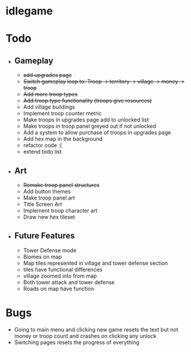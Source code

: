 # idlegame


<h1>Todo</h1>
<ul>
    <li><h2>Gameplay</h2>
        <ul>
            <li><s>add upgrades page</s></li>
            <li><s>Switch gameplay loop to: Troop -> territory -> village -> money -> troop</s></li>
            <li><s>Add more troop types</s></li>
            <li><s>Add troop type functionality (troops give resources)</s></li>
            <li>Add village buildings</li>
            <li>Implement troop counter metric</li>
            <li>Make troops in upgrades page add to unlocked list</li>
            <li>Make troops in troop panel greyed out if not unlocked</li>
            <li>Add a system to allow purchase of troops in upgrades page</li>
            <li>Add hex map in the background</li>
            <li>refactor code :(</li>
            <li>extend todo list</li>
        </ul>
    </li>
    <li><h2>Art</h2>
        <ul>
            <li><s>Remake troop panel structures</s></li>
            <li>Add button themes</li>
            <li>Make troop panel art</li>
            <li>Title Screen Art</li>
            <li>Implement troop character art</li>
            <li>Draw new hex tileset</li>
        </ul>
    </li>
    <li><h2>Future Features</h2>
        <ul>
            <li>Tower Defense mode</li>
            <li>Biomes on map</li>
            <li>Map tiles represented in village and tower defense section</li>
            <li>tiles have functional differences</li>
            <li>village zoomed into from map</li>
            <li>Both tower attack and tower defense</li>
            <li>Roads on map have function</li>
        </ul>
    </li>
</ul>
<h1> Bugs </h1>
<ul>
    <li>Going to main menu and clicking new game resets the text but not money or troop count and crashes on clicking any unlock</li>
    <li>Switching pages resets the progress of everything
</ul>


